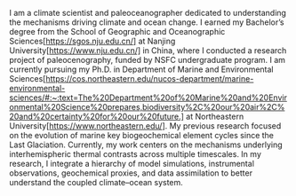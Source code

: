I am a climate scientist and paleoceanographer dedicated to understanding the mechanisms driving climate and ocean change.
I earned my Bachelor’s degree from the School of Geographic and Oceanographic Sciences[https://sgos.nju.edu.cn/] at Nanjing University[https://www.nju.edu.cn/] in China, where I conducted a research project of paleocenography, funded by NSFC undergraduate program. I am currently pursuing my Ph.D. in Department of Marine and Environmental Sciences[https://cos.northeastern.edu/nucos-department/marine-environmental-sciences/#:~:text=The%20Department%20of%20Marine%20and%20Environmental%20Science%20prepares,biodiversity%2C%20our%20air%2C%20and%20certainty%20for%20our%20future.] at Northeastern University[https://www.northeastern.edu/]. 
My previous research focused on the evolution of marine key biogeochemical element cycles since the Last Glaciation. Currently, my work centers on the mechanisms underlying interhemispheric thermal contrasts across multiple timescales. In my research, I integrate a hierarchy of model simulations, instrumental observations, geochemical proxies, and data assimilation to better understand the coupled climate–ocean system. 
